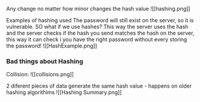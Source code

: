 Any change no matter how minor changes the hash value
![[hashing.png]]

Examples of hashing used
The password will still exist on the server, so it is vulnerable. SO what if we use hashes?
This way the server uses the hash and the server checks if the hash you send matches the hash on the server, this way it can check i you have the right password without every storing the password!
![[HashExample.png]]

### Bad things about Hashing
Collision: ![[collisions.png]]

2 diferent pieces of data generate the same hash value - happens on older hashing algorithims
![[Hashing Summary.png]]
